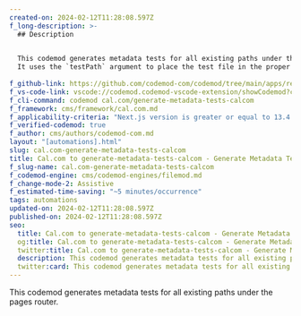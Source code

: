 ```yaml
---
created-on: 2024-02-12T11:28:08.597Z
f_long-description: >-
  ## Description
  

  This codemod generates metadata tests for all existing paths under the pages router.
  It uses the `testPath` argument to place the test file in the proper place.
  
f_github-link: https://github.com/codemod-com/codemod/tree/main/apps/registry/codemods/cal.com/generate-metadata-tests-calcom
f_vs-code-link: vscode://codemod.codemod-vscode-extension/showCodemod?chd=BgvKwGDy0OnxV69acyH8Cvy6x5k
f_cli-command: codemod cal.com/generate-metadata-tests-calcom
f_framework: cms/framework/cal.com.md
f_applicability-criteria: "Next.js version is greater or equal to 13.4."
f_verified-codemod: true
f_author: cms/authors/codemod-com.md
layout: "[automations].html"
slug: cal.com-generate-metadata-tests-calcom
title: Cal.com to generate-metadata-tests-calcom - Generate Metadata Tests for Cal.com
f_slug-name: cal.com-generate-metadata-tests-calcom
f_codemod-engine: cms/codemod-engines/filemod.md
f_change-mode-2: Assistive
f_estimated-time-saving: "~5 minutes/occurrence"
tags: automations
updated-on: 2024-02-12T11:28:08.597Z
published-on: 2024-02-12T11:28:08.597Z
seo:
  title: Cal.com to generate-metadata-tests-calcom - Generate Metadata Tests for Cal.com | Codemod.com Automations
  og:title: Cal.com to generate-metadata-tests-calcom - Generate Metadata Tests for Cal.com | Codemod.com Automations
  twitter:title: Cal.com to generate-metadata-tests-calcom - Generate Metadata Tests for Cal.com | Codemod.com Automations
  description: This codemod generates metadata tests for all existing paths under the pages router
  twitter:card: This codemod generates metadata tests for all existing paths under the pages router
---
```

This codemod generates metadata tests for all existing paths under the pages router.